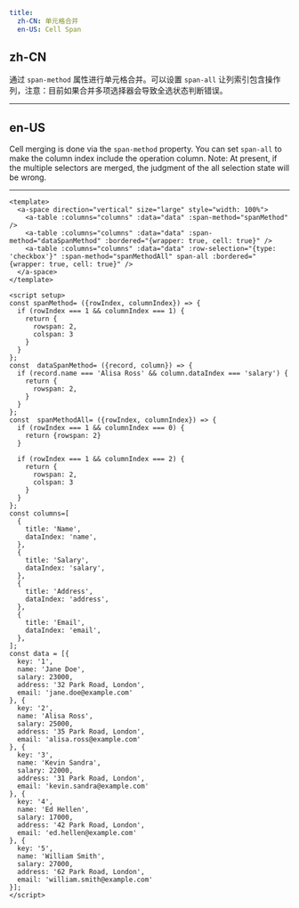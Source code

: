 ```yaml
title:
  zh-CN: 单元格合并
  en-US: Cell Span
```

## zh-CN

通过 `span-method` 属性进行单元格合并。可以设置 `span-all` 让列索引包含操作列，注意：目前如果合并多项选择器会导致全选状态判断错误。

---

## en-US

Cell merging is done via the `span-method` property. You can set `span-all` to make the column index include the operation column. Note: At present, if the multiple selectors are merged, the judgment of the all selection state will be wrong.

---

```vue
<template>
  <a-space direction="vertical" size="large" style="width: 100%">
    <a-table :columns="columns" :data="data" :span-method="spanMethod" />
    <a-table :columns="columns" :data="data" :span-method="dataSpanMethod" :bordered="{wrapper: true, cell: true}" />
    <a-table :columns="columns" :data="data" :row-selection="{type: 'checkbox'}" :span-method="spanMethodAll" span-all :bordered="{wrapper: true, cell: true}" />
  </a-space>
</template>

<script setup>
const spanMethod= ({rowIndex, columnIndex}) => {
  if (rowIndex === 1 && columnIndex === 1) {
    return {
      rowspan: 2,
      colspan: 3
    }
  }
};
const  dataSpanMethod= ({record, column}) => {
  if (record.name === 'Alisa Ross' && column.dataIndex === 'salary') {
    return {
      rowspan: 2,
    }
  }
};
const  spanMethodAll= ({rowIndex, columnIndex}) => {
  if (rowIndex === 1 && columnIndex === 0) {
    return {rowspan: 2}
  }

  if (rowIndex === 1 && columnIndex === 2) {
    return {
      rowspan: 2,
      colspan: 3
    }
  }
};
const columns=[
  {
    title: 'Name',
    dataIndex: 'name',
  },
  {
    title: 'Salary',
    dataIndex: 'salary',
  },
  {
    title: 'Address',
    dataIndex: 'address',
  },
  {
    title: 'Email',
    dataIndex: 'email',
  },
];
const data = [{
  key: '1',
  name: 'Jane Doe',
  salary: 23000,
  address: '32 Park Road, London',
  email: 'jane.doe@example.com'
}, {
  key: '2',
  name: 'Alisa Ross',
  salary: 25000,
  address: '35 Park Road, London',
  email: 'alisa.ross@example.com'
}, {
  key: '3',
  name: 'Kevin Sandra',
  salary: 22000,
  address: '31 Park Road, London',
  email: 'kevin.sandra@example.com'
}, {
  key: '4',
  name: 'Ed Hellen',
  salary: 17000,
  address: '42 Park Road, London',
  email: 'ed.hellen@example.com'
}, {
  key: '5',
  name: 'William Smith',
  salary: 27000,
  address: '62 Park Road, London',
  email: 'william.smith@example.com'
}];
</script>
```
